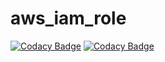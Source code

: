 # aws_iam_role

[![Codacy Badge](https://api.codacy.com/project/badge/Grade/ed8e75d3a1194763b8a67582bbe3495b)](https://app.codacy.com/gh/anthunt/terraform-aws-iam-policy?utm_source=github.com&utm_medium=referral&utm_content=anthunt/terraform-aws-iam-policy&utm_campaign=Badge_Grade)
[![Codacy Badge](https://api.codacy.com/project/badge/Grade/637841a961964460a804ecf6fdcfc9f6)](https://app.codacy.com/manual/anthunt01/terraform-aws-iam-policy?utm_source=github.com&utm_medium=referral&utm_content=anthunt/terraform-aws-iam-policy&utm_campaign=Badge_Grade_Dashboard)